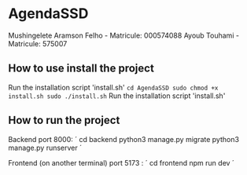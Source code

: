# AgendaSSD

Mushingelete Aramson Felho - Matricule: 000574088
Ayoub Touhami - Matricule: 575007


## How to use install the project

Run the installation script 'install.sh'
`
cd AgendaSSD
sudo chmod +x install.sh
sudo ./install.sh
`
Run the installation script 'install.sh'

## How to run the project

Backend port 8000:
 ´
cd backend
python3 manage.py migrate
python3 manage.py runserver
 ´

 Frontend (on another terminal) port 5173 :
 ´
cd frontend
npm run dev
 ´ 
